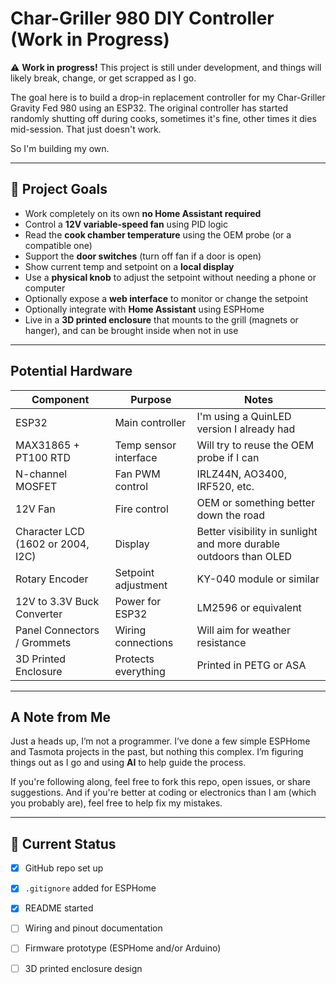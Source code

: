 # Char-Griller 980 DIY Controller (Work in Progress)

⚠️ **Work in progress!** This project is still under development, and things will likely break, change, or get scrapped as I go.

The goal here is to build a drop-in replacement controller for my Char-Griller Gravity Fed 980 using an ESP32. The original controller has started randomly shutting off during cooks, sometimes it's fine, other times it dies mid-session. That just doesn't work.

So I'm building my own.

---

## 🔧 Project Goals

- Work completely on its own  **no Home Assistant required**
- Control a **12V variable-speed fan** using PID logic
- Read the **cook chamber temperature** using the OEM probe (or a compatible one)
- Support the **door switches** (turn off fan if a door is open)
- Show current temp and setpoint on a **local display**
- Use a **physical knob** to adjust the setpoint without needing a phone or computer
- Optionally expose a **web interface** to monitor or change the setpoint
- Optionally integrate with **Home Assistant** using ESPHome
- Live in a **3D printed enclosure** that mounts to the grill (magnets or hanger), and can be brought inside when not in use

---

##  Potential Hardware

| Component                     | Purpose               | Notes                                           |
|------------------------------|-----------------------|-------------------------------------------------|
| ESP32                        | Main controller       | I'm using a QuinLED version I already had       |
| MAX31865 + PT100 RTD          | Temp sensor interface | Will try to reuse the OEM probe if I can        |
| N-channel MOSFET             | Fan PWM control       | IRLZ44N, AO3400, IRF520, etc.                    |
| 12V Fan                      | Fire control          | OEM or something better down the road           |
| Character LCD (1602 or 2004, I2C) | Display          | Better visibility in sunlight and more durable outdoors than OLED |
| Rotary Encoder               | Setpoint adjustment   | KY-040 module or similar                         |
| 12V to 3.3V Buck Converter    | Power for ESP32       | LM2596 or equivalent                             |
| Panel Connectors / Grommets   | Wiring connections    | Will aim for weather resistance                  |
| 3D Printed Enclosure         | Protects everything   | Printed in PETG or ASA                            |


---

## A Note from Me

Just a heads up, I’m not a programmer. I’ve done a few simple ESPHome and Tasmota projects in the past, but nothing this complex. I’m figuring things out as I go and using **AI** to help guide the process.

If you're following along, feel free to fork this repo, open issues, or share suggestions. And if you're better at coding or electronics than I am (which you probably are), feel free to help fix my mistakes.

---

## 📅 Current Status

- [x] GitHub repo set up
- [x] `.gitignore` added for ESPHome
- [x] README started
- [ ] Wiring and pinout documentation
- [ ] Firmware prototype (ESPHome and/or Arduino)
- [ ] 3D printed enclosure design

